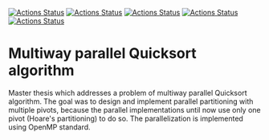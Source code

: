 [![Actions Status](https://github.com/TheLartians/ModernCppStarter/workflows/MacOS/badge.svg)](https://github.com/voronond/MPQsort/actions)
[![Actions Status](https://github.com/TheLartians/ModernCppStarter/workflows/Windows/badge.svg)](https://github.com/voronond/MPQsort/actions)
[![Actions Status](https://github.com/TheLartians/ModernCppStarter/workflows/Ubuntu/badge.svg)](https://github.com/voronond/MPQsort/actions)
[![Actions Status](https://github.com/TheLartians/ModernCppStarter/workflows/Style/badge.svg)](https://github.com/voronond/MPQsort/actions)
[![Actions Status](https://github.com/TheLartians/ModernCppStarter/workflows/Install/badge.svg)](https://github.com/voronond/MPQsort/actions)

# Multiway parallel Quicksort algorithm

Master thesis which addresses a problem of multiway parallel Quicksort algorithm. The goal was to design and implement parallel partitioning with multiple pivots, because the parallel implementations until now use only one pivot (Hoare's partitioning) to do so. The parallelization is implemented using OpenMP standard.
